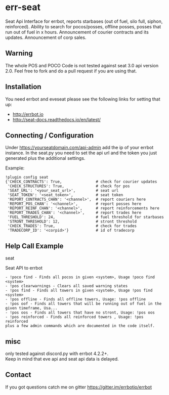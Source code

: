 # err-seat

Seat Api Interface for errbot, reports starbases (out of fuel, silo full, siphon, reinforced). 
Ability to search for pocos/posses, offline posses, posses that run out of fuel in x hours. 
Announcement of courier contracts and its updates.
Announcement of corp sales.

## Warning

The whole POS and POCO Code is not tested against seat 3.0 api version 2.0. Feel free to fork and do a pull request if you are using that. 

## Installation

You need errbot and eveseat please see the following links for setting that up:

- http://errbot.io
- http://seat-docs.readthedocs.io/en/latest/

## Connecting / Configuration

Under https://yourseatdomain.com/api-admin add the ip of your errbot instance.
In the seat.py you need to set the api url and the token you just generated plus the additional settings.

Example:
```
!plugin config seat
{'CHECK_CONTRACTS': True,               # check for courier updates
 'CHECK_STRUCTURES': True,              # check for pos
 'SEAT_URL': '<your_seat_url>',         # seat url
 'SEAT_TOKEN': '<seat_token>',          # seat token
 'REPORT_CONTRACTS_CHAN': '<channel>',  # report couriers here
 'REPORT_POS_CHAN': '<channel>',        # report posses here
 'REPORT_REINF_CHAN': '<channel>',      # report reinforcements here
 'REPORT_TRADES_CHAN': '<channel>',     # report trades here
 'FUEL_THRESHOLD': 24,                  # fuel threshold for starbases
 'STRONT_THRESHOLD': 12,                # stront threshold
 'CHECK_TRADES': True,                  # check for trades
 'TRADECORP_ID': '<corpid>'}            # id of tradecorp

```

## Help Call Example

seat

Seat API to errbot

```
- !poco find - Finds all pocos in given <system>, Usage !poco find <system>
- !pos clearwarnings - Clears all saved warning states
- !pos find - Finds all towers in given <system>, Usage !pos find <system>
- !pos offline - Finds all offline towers, Usage: !pos offline
- !pos oof - Finds all towers that will be running out of fuel in the given timeframe, Usa...
- !pos oos - Finds all towers that have no stront, Usage: !pos oos
- !pos reinforced - Finds all reinforced towers , Usage: !pos reinforced
plus a few admin commands which are documented in the code itself.
```

## misc

only tested against discord.py with errbot 4.2.2+.  
Keep in mind that eve api and seat api data is delayed.

## Contact

If you got questions catch me on gitter https://gitter.im/errbotio/errbot
